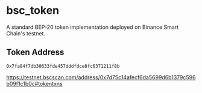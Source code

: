 # bsc_token

A standard BEP-20 token implementation deployed on Binance Smart Chain's testnet.

## Token Address

```
0x7fa84f7db30633fde457dddfdce8fc6371211f8b
```

https://testnet.bscscan.com/address/0x7d75c14afecf6da5699d6b1379c596b09f1c1b0c#tokentxns
